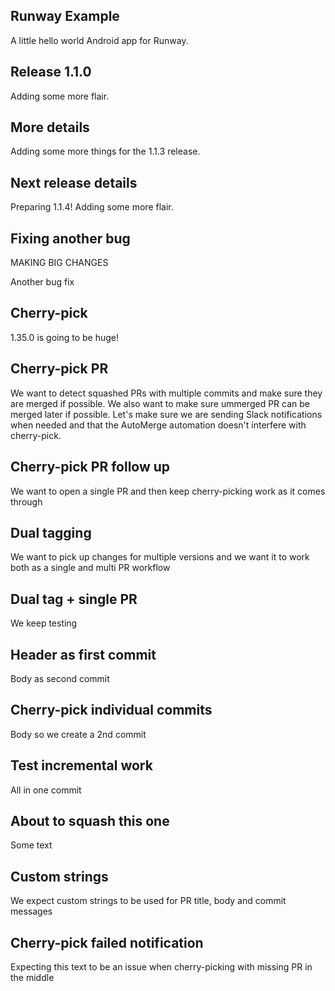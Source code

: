 ## Runway Example

A little hello world Android app for Runway.

## Release 1.1.0

Adding some more flair.

## More details

Adding some more things for the 1.1.3 release.

## Next release details

Preparing 1.1.4!
Adding some more flair.

## Fixing another bug

MAKING BIG CHANGES


Another bug fix


## Cherry-pick

1.35.0 is going to be huge!


## Cherry-pick PR

We want to detect squashed PRs with multiple commits and make sure they are merged if possible. We also want to make sure ummerged PR can be merged later if possible. Let's make sure we are sending Slack 
notifications when needed and that the AutoMerge automation doesn't interfere with cherry-pick.

## Cherry-pick PR follow up

We want to open a single PR and then keep cherry-picking work as it comes through

## Dual tagging

We want to pick up changes for multiple versions and we want it to work both as a single and multi PR workflow

## Dual tag + single PR

We keep testing

## Header as first commit

Body as second commit

## Cherry-pick individual commits

Body so we create a 2nd commit

## Test incremental work

All in one commit

## About to squash this one

Some text

## Custom strings

We expect custom strings to be used for PR title, body and commit messages

## Cherry-pick failed notification

Expecting this text to be an issue when cherry-picking with missing PR in the middle

